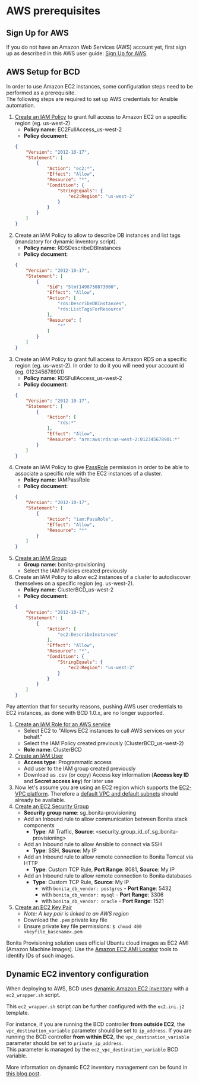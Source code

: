 # AWS prerequisites

## Sign Up for AWS

If you do not have an Amazon Web Services (AWS) account yet, first sign up as described in this AWS user guide: [Sign Up for AWS](https://docs.aws.amazon.com/AWSEC2/latest/UserGuide/get-set-up-for-amazon-ec2.html#sign-up-for-aws).


## AWS Setup for BCD

In order to use Amazon EC2 instances, some configuration steps need to be performed as a prerequisite.  
The following steps are required to set up AWS credentials for Ansible automation.

1. [Create an IAM Policy](http://docs.aws.amazon.com/IAM/latest/UserGuide/access_policies_create.html) to grant full access to Amazon EC2 on a specific region (eg. us-west-2)
    - **Policy name**: EC2FullAccess_us-west-2
    - **Policy document**:
    ```json
    {
        "Version": "2012-10-17",
        "Statement": [
            {
                "Action": "ec2:*",
                "Effect": "Allow",
                "Resource": "*",
                "Condition": {
                    "StringEquals": {
                        "ec2:Region": "us-west-2"
                    }
                }
            }
        ]
    }
    ```
1. Create an IAM Policy to allow to describe DB instances and list tags (mandatory for dynamic inventory script).
    - **Policy name**: RDSDescribeDBInstances
    - **Policy document**:
    ```json
    {
        "Version": "2012-10-17",
        "Statement": [
            {
                "Sid": "Stmt1498730873000",
                "Effect": "Allow",
                "Action": [
                    "rds:DescribeDBInstances",
                    "rds:ListTagsForResource"
                ],
                "Resource": [
                    "*"
                ]
            }
        ]
    }
    ```
1. Create an IAM Policy to grant full access to Amazon RDS on a specific region (eg. us-west-2). In order to do it you will need your account id (eg. 012345678901)
    - **Policy name**: RDSFullAccess_us-west-2
    - **Policy document**:
    ```json
    {
        "Version": "2012-10-17",
        "Statement": [
            {
                "Action": [
                    "rds:*"
                ],
                "Effect": "Allow",
                "Resource": "arn:aws:rds:us-west-2:012345678901:*"
            }
        ]
    }
    ```    
1. Create an IAM Policy to give [PassRole](https://docs.aws.amazon.com/IAM/latest/UserGuide/id_roles_use_passrole.html) permission in order to be able to associate a specific role with the EC2 instances of a cluster.
    - **Policy name**: IAMPassRole
    - **Policy document**:
    ```json
    {
        "Version": "2012-10-17",
        "Statement": [
            {
                "Action": "iam:PassRole",
                "Effect": "Allow",
                "Resource": "*"
            }
        ]
    }
    ```
1. [Create an IAM Group](http://docs.aws.amazon.com/IAM/latest/UserGuide/id_groups_create.html)
    - **Group name**: bonita-provisioning
    - Select the IAM Policies created previously
1. Create an IAM Policy to allow ec2 instances of a cluster to autodiscover themselves on a specific region (eg. us-west-2).
    - **Policy name**: ClusterBCD_us-west-2
    - **Policy document**:
    ```json
    {
        "Version": "2012-10-17",
        "Statement": [
            {
                "Action": [
                    "ec2:DescribeInstances"
                ],
                "Effect": "Allow",
                "Resource": "*",
                "Condition": {
                    "StringEquals": {
                        "ec2:Region": "us-west-2"
                    }
                }
            }
        ]
    }
    ```
Pay attention that for security reasons, pushing AWS user credentials to EC2 instances, as done with BCD 1.0.x, are no longer supported.
1. [Create an IAM Role for an AWS service](https://docs.aws.amazon.com/IAM/latest/UserGuide/id_roles_create_for-service.html)
    - Select EC2 to "Allows EC2 instances to call AWS services on your behalf."
    - Select the IAM Policy created previously (ClusterBCD_us-west-2)
    - **Role name**: ClusterBCD
1. [Create an IAM User](http://docs.aws.amazon.com/IAM/latest/UserGuide/id_users_create.html)
    - **Access type**: Programmatic access
    - Add user to the IAM group created previously
    - Download as .csv (or copy) Access key information (**Access key ID** and **Secret access key**) for later use
1. Now let's assume you are using an EC2 region which supports the [EC2-VPC platform](https://docs.aws.amazon.com/AWSEC2/latest/UserGuide/ec2-supported-platforms.html).
Therefore a [default VPC and default subnets](http://docs.aws.amazon.com/AmazonVPC/latest/UserGuide/default-vpc.html) should already be available.
1. [Create an EC2 Security Group](http://docs.aws.amazon.com/AWSEC2/latest/UserGuide/using-network-security.html#creating-security-group)
    - **Security group name**: sg_bonita-provisioning
    - Add an Inbound rule to allow communication between Bonita stack components
      - **Type**: All Traffic, **Source**: &lt;security_group_id_of_sg_bonita-provisioning&gt;
    - Add an Inbound rule to allow Ansible to connect via SSH
      - **Type**: SSH, **Source**: My IP
    - Add an Inbound rule to allow remote connection to Bonita Tomcat via HTTP
      - **Type**: Custom TCP Rule, **Port Range**: 8081, **Source**: My IP
    - Add an Inbound rule to allow remote connection to Bonita databases
      - **Type**: Custom TCP Rule, **Source**: My IP
        - with `bonita_db_vendor: postgres` - **Port Range**: 5432
        - with `bonita_db_vendor: mysql` - **Port Range**: 3306
        - with `bonita_db_vendor: oracle` - **Port Range**: 1521
1. [Create an EC2 Key Pair](http://docs.aws.amazon.com/AWSEC2/latest/UserGuide/ec2-key-pairs.html)
    - _Note: A key pair is linked to an AWS region_
    - Download the `.pem` private key file
    - Ensure private key file permissions: `$ chmod 400 <keyfile_basename>.pem`

Bonita Provisioning solution uses official Ubuntu cloud images as EC2 AMI (Amazon Machine Images).
Use the [Amazon EC2 AMI Locator](https://cloud-images.ubuntu.com/locator/ec2/) tools to identify IDs of such images.


## Dynamic EC2 inventory configuration

When deploying to AWS, BCD uses [dynamic Amazon EC2 inventory](http://docs.ansible.com/ansible/latest/intro_dynamic_inventory.html#example-aws-ec2-external-inventory-script) with a `ec2_wrapper.sh` script.

This `ec2_wrapper.sh` script can be further configured with the `ec2.ini.j2` template.

For instance, if you are running the BCD controller **from outside EC2**, the `vpc_destination_variable` parameter should be set to `ip_address`. If you are running the BCD controller **from within EC2**, the `vpc_destination_variable` parameter should be set to `private_ip_address`.  
This parameter is managed by the `ec2_vpc_destination_variable` BCD variable.

More information on dynamic EC2 inventory management can be found in [this blog post](https://aws.amazon.com/blogs/apn/getting-started-with-ansible-and-dynamic-amazon-ec2-inventory-management/).
